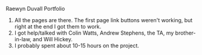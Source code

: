 Raewyn Duvall
Portfolio
1. All the pages are there. The first page link buttons weren't working, but right at the end I got them to work.
2. I got help/talked with Colin Watts, Andrew Stephens, the TA, my brother-in-law, and Will Hickey.
3. I probably spent about 10-15 hours on the project.
